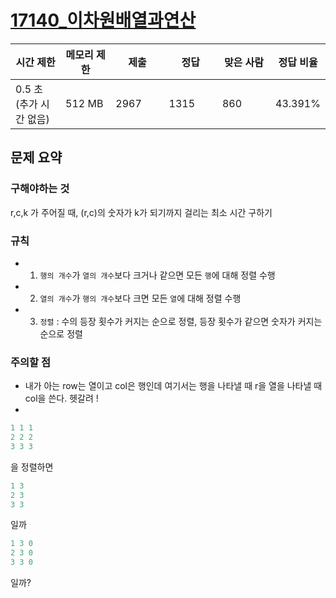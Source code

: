 <h1> <a href="https://www.acmicpc.net/problem/17140"> 17140_이차원배열과연산 </a></h1>

<div class="table-responsive">
				<table class="table" id="problem-info">
				<thead>
				<tr>
									<th style="width:16%;">시간 제한</th>
					<th style="width:16%;">메모리 제한</th>
					<th style="width:17%;">제출</th>
					<th style="width:17%;">정답</th>
					<th style="width:17%;">맞은 사람</th>
					<th style="width:17%;">정답 비율</th>
								</tr>
				</thead>
				<tbody>
				<tr>
				<td>0.5 초 (추가 시간 없음)</td>
				<td>512 MB</td>
									<td>2967</td>
					<td>1315</td>
					<td>860</td>
					<td>43.391%</td>
								</tr>
				</tbody>
				</table>
			</div>

## 문제 요약 
### 구해야하는 것  
r,c,k 가 주어질 때, (r,c)의 숫자가 k가 되기까지 걸리는 최소 시간 구하기  
### 규칙 
- 1) `행의 개수`가 `열의 개수`보다 크거나 같으면 모든 `행`에 대해 정렬 수행
- 2) `열의 개수`가 `행의 개수`보다 크면 모든 `열`에 대해 정렬 수행 
- 3) `정렬` : 수의 등장 횟수가 커지는 순으로 정렬, 등장 횟수가 같으면 숫자가 커지는 순으로 정렬  

### 주의할 점
- 내가 아는 row는 열이고 col은 행인데 여기서는 행을 나타낼 때 r을 열을 나타낼 때 col을 쓴다. 헷갈려 !   
- 
```cpp
1 1 1 
2 2 2
3 3 3
```
을 정렬하면 
```cpp
1 3
2 3
3 3
```
일까 
```cpp
1 3 0
2 3 0
3 3 0
```
일까?